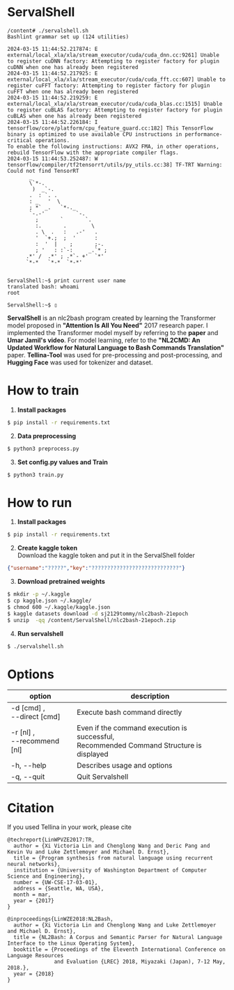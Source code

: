 # ServalShell

```
/content# ./servalshell.sh
Bashlint grammar set up (124 utilities)

2024-03-15 11:44:52.217874: E external/local_xla/xla/stream_executor/cuda/cuda_dnn.cc:9261] Unable to register cuDNN factory: Attempting to register factory for plugin cuDNN when one has already been registered
2024-03-15 11:44:52.217925: E external/local_xla/xla/stream_executor/cuda/cuda_fft.cc:607] Unable to register cuFFT factory: Attempting to register factory for plugin cuFFT when one has already been registered
2024-03-15 11:44:52.219259: E external/local_xla/xla/stream_executor/cuda/cuda_blas.cc:1515] Unable to register cuBLAS factory: Attempting to register factory for plugin cuBLAS when one has already been registered
2024-03-15 11:44:52.226184: I tensorflow/core/platform/cpu_feature_guard.cc:182] This TensorFlow binary is optimized to use available CPU instructions in performance-critical operations.
To enable the following instructions: AVX2 FMA, in other operations, rebuild TensorFlow with the appropriate compiler flags.
2024-03-15 11:44:53.252487: W tensorflow/compiler/tf2tensorrt/utils/py_utils.cc:38] TF-TRT Warning: Could not find TensorRT
       _                        
       \`*-.                    
        )  _`-.                 
       .  : `. .                
       : _   '  \               
       ; *` _.   `*-._          
       `-.-'          `-.       
         ;       `       `.     
         :.       .        \    
         . \  .   :   .-'   .   
         '  `+.;  ;  '      :   
         :  '  |    ;       ;-. 
         ; '   : :`-:     _.`* ;
      .*' /  .*' ; .*`- +'  `*' 
      `*-*   `*-*  `*-*'


ServalShell:~$ print current user name
translated bash: whoami
root

ServalShell:~$ ▯ 
```
**ServalShell** is an nlc2bash program created by learning the Transformer model proposed in **"Attention Is All You Need"** 2017 research paper. I implemented the Transformer model myself by referring to the **paper** and **Umar Jamil's video**.
For model learning, refer to the **"NL2CMD: An Updated Workflow for Natural
Language to Bash Commands Translation"** paper. **Tellina-Tool** was used for pre-processing and post-processing, and **Hugging Face** was used for tokenizer and dataset.


# How to train 
1. **Install packages**   
```sh
$ pip install -r requirements.txt
```
2. **Data preprocessing**
```sh
$ python3 preprocess.py
```
3. **Set config.py values and Train**
```sh
$ python3 train.py
```

# How to run 
1. **Install packages**   
```sh
$ pip install -r requirements.txt
```
2. **Create kaggle token**  
Download the kaggle token and put it in the ServalShell folder
```json
{"username":"?????","key":"????????????????????????????"}
```
3. **Download pretrained weights**  
```sh
$ mkdir -p ~/.kaggle
$ cp kaggle.json ~/.kaggle/
$ chmod 600 ~/.kaggle/kaggle.json
$ kaggle datasets download -d sj2129tommy/nlc2bash-21epoch
$ unzip  -qq /content/ServalShell/nlc2bash-21epoch.zip
```
4. **Run servalshell**  
```sh
$ ./servalshell.sh
```

# Options 
|option|description|
|-|-|
|-d [cmd] , <br> --direct [cmd]|Execute bash command directly|
|-r [nl] , <br> --recommend [nl]|Even if the command execution is successful, <br> Recommended Command Structure is displayed|
|-h, --help|Describes usage and options|
|-q, --quit|Quit Servalshell| 

# Citation
If you used Tellina in your work, please cite
```
@techreport{LinWPVZE2017:TR, 
  author = {Xi Victoria Lin and Chenglong Wang and Deric Pang and Kevin Vu and Luke Zettlemoyer and Michael D. Ernst}, 
  title = {Program synthesis from natural language using recurrent neural networks}, 
  institution = {University of Washington Department of Computer Science and Engineering}, 
  number = {UW-CSE-17-03-01}, 
  address = {Seattle, WA, USA}, 
  month = mar, 
  year = {2017} 
}
```
```
@inproceedings{LinWZE2018:NL2Bash, 
  author = {Xi Victoria Lin and Chenglong Wang and Luke Zettlemoyer and Michael D. Ernst}, 
  title = {NL2Bash: A Corpus and Semantic Parser for Natural Language Interface to the Linux Operating System}, 
  booktitle = {Proceedings of the Eleventh International Conference on Language Resources
               and Evaluation {LREC} 2018, Miyazaki (Japan), 7-12 May, 2018.},
  year = {2018} 
}
```


